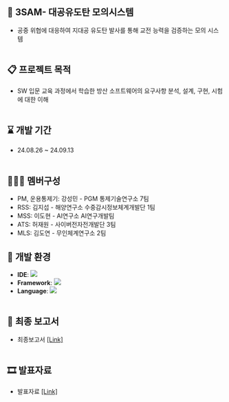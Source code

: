 ## 🚀 3SAM- 대공유도탄 모의시스템 
- 공중 위협에 대응하여 지대공 유도탄 발사를 통해 교전 능력을 검증하는 모의 시스템<br><br>


## 📋 프로젝트 목적
- SW 입문 교육 과정에서 학습한 방산 소프트웨어의 요구사항 분석, 설계, 구현, 시험에 대한 이해<br><br>


## ⌛ 개발 기간
- 24.08.26 ~ 24.09.13<br><br>


## 🧑‍🤝‍🧑 멤버구성
- PM, 운용통제기: 강성민 - PGM 통제기술연구소 7팀
- RSS: 김지섭 - 해양연구소 수중감시정보체계개발단 1팀
- MSS: 이도현 - AI연구소 AI연구개발팀
- ATS: 허재원 - 사이버전자전개발단 3팀
- MLS: 김도연 - 무인체계연구소 2팀


## 🔧 개발 환경
- **IDE**: <img src="https://img.shields.io/badge/Visual Studio-5C2D91?style=flat-square&logo=Visual Studio&logoColor=white"/>
- **Framework**: <img src="https://img.shields.io/badge/nFramework-02569B?style=flat-square" />
- **Language**: <img src="https://img.shields.io/badge/C++-00599C?style=flat-square&logo=C%2B%2B&logoColor=white"/><br><br>


## 📃 최종 보고서
- 최종보고서 [[Link]](https://www.naver.com)<br><br>


## 🎞 발표자료
- 발표자료 [[Link]](https://www.naver.com)<br><br>
